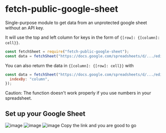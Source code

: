 # fetch-public-google-sheet

Single-purpose module to get data from an unprotected google sheet without an API key.

It will use the top and left column for keys in the form of `{[row]: {[column]: cell}}`.

```js
const fetchSheet = require("fetch-public-google-sheet");
const data = fetchSheet("https://docs.google.com/spreadsheets/d/.../edit");
```

You can also return the data in `{[column]: {[row]: cell}}` with

```js
const data = fetchSheet("https://docs.google.com/spreadsheets/d/.../edit", {
  indexBy: "column",
}); 
```

Caution: The function doesn't work properly if you use numbers in your spreadsheet.

## Set up your Google Sheet

![image](https://user-images.githubusercontent.com/841788/113042350-5e1f4c80-919b-11eb-8459-1b1cc5bf30d2.png)
![image](https://user-images.githubusercontent.com/841788/113042392-6e372c00-919b-11eb-9d15-63a564547537.png)
![image](https://user-images.githubusercontent.com/841788/113042421-77c09400-919b-11eb-89de-9c49c2abf1d7.png)
Copy the link and you are good to go

